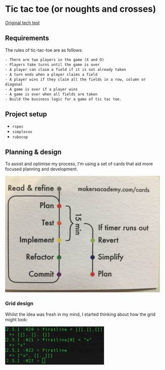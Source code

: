 # Tic tac toe (or noughts and crosses)

[Original tech test](https://github.com/makersacademy/course/blob/master/individual_challenges/tic_tac_toe.md)

## Requirements

The rules of tic-tac-toe are as follows:
```
- There are two players in the game (X and O)
- Players take turns until the game is over
- A player can claim a field if it is not already taken
- A turn ends when a player claims a field
- A player wins if they claim all the fields in a row, column or diagonal
- A game is over if a player wins
- A game is over when all fields are taken
- Build the business logic for a game of tic tac toe.
```

## Project setup

- `rspec`
- `simplecov`
- `rubocop`

## Planning & design

To assist and optimise my process, I'm using a set of cards that aid more focused planning and development.

![Planning cards](/assets/planning-cards.jpg "cards")


### Grid design
Whilst the idea was fresh in my mind, I started thinking about how the grid might look:

![Designing the grid](/assets/planning-with-irb.jpg "grid")

